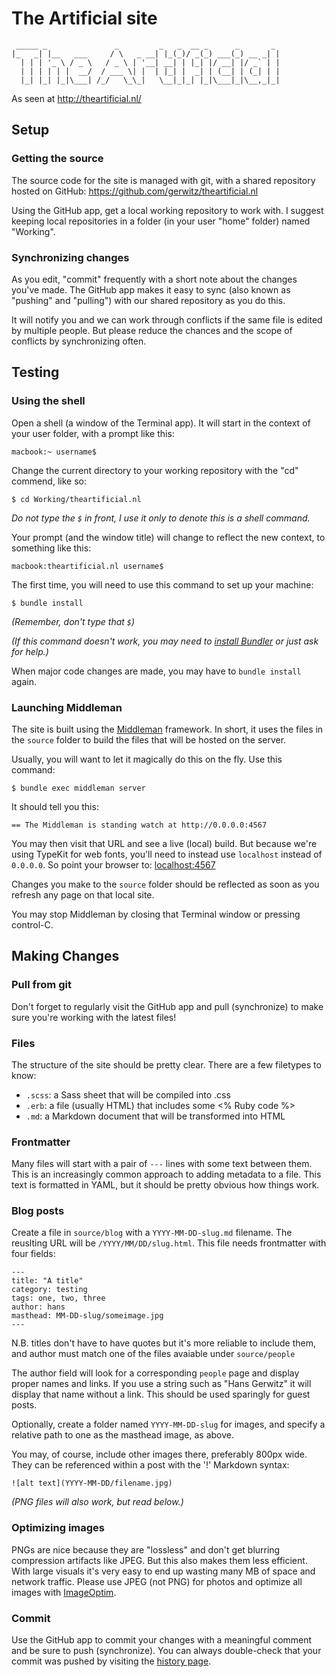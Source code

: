 # The Artificial site

     _____ _               _         _   _  __ _      _       _
    |_   _| |__   ___     / \   _ __| |_(_)/ _(_) ___(_) __ _| |
      | | | '_ \ / _ \   / _ \ | '__| __| | |_| |/ __| |/ _` | |
      | | | | | |  __/  / ___ \| |  | |_| |  _| | (__| | (_| | |
      |_| |_| |_|\___| /_/   \_\_|   \__|_|_| |_|\___|_|\__,_|_|

As seen at http://theartificial.nl/

## Setup

### Getting the source

The source code for the site is managed with git, with a shared repository hosted on GitHub: https://github.com/gerwitz/theartificial.nl

Using the GitHub app, get a local working repository to work with. I suggest keeping local repositories in a folder (in your user "home" folder) named "Working".

### Synchronizing changes

As you edit, "commit" frequently with a short note about the changes you've made. The GitHub app makes it easy to sync (also known as "pushing" and "pulling") with our shared repository as you do this.

It will notify you and we can work through conflicts if the same file is edited by multiple people. But please reduce the chances and the scope of conflicts by synchronizing often.

## Testing

### Using the shell

Open a shell (a window of the Terminal app). It will start in the context of your user folder, with a prompt like this:

    macbook:~ username$

Change the current directory to your working repository with the "cd" commend, like so:

    $ cd Working/theartificial.nl

_Do not type the `$` in front, I use it only to denote this is a shell command._

Your prompt (and the window title) will change to reflect the new context, to something like this:

    macbook:theartificial.nl username$

The first time, you will need to use this command to set up your machine:

    $ bundle install

_(Remember, don't type that `$`)_

_(If this command doesn't work, you may need to [install Bundler](http://bundler.io/#getting-started) or just ask for help.)_

When major code changes are made, you may have to `bundle install` again.

### Launching Middleman

The site is built using the [Middleman](http://middlemanapp.com/) framework. In short, it uses the files in the `source` folder to build the files that will be hosted on the server.

Usually, you will want to let it magically do this on the fly. Use this command:

    $ bundle exec middleman server

It should tell you this:

    == The Middleman is standing watch at http://0.0.0.0:4567

You may then visit that URL and see a live (local) build. But because we're using TypeKit for web fonts, you'll need to instead use `localhost` instead of `0.0.0.0`. So point your browser to: [localhost:4567](http://localhost:4567/)

Changes you make to the `source` folder should be reflected as soon as you refresh any page on that local site.

You may stop Middleman by closing that Terminal window or pressing control-C.

## Making Changes

### Pull from git

Don't forget to regularly visit the GitHub app and pull (synchronize) to make sure you're working with the latest files!

### Files

The structure of the site should be pretty clear. There are a few filetypes to know:

- `.scss`: a Sass sheet that will be compiled into .css
- `.erb`: a file (usually HTML) that includes some <% Ruby code %>
- `.md`: a Markdown document that will be transformed into HTML

### Frontmatter

Many files will start with a pair of `---` lines with some text between them. This is an increasingly common approach to adding metadata to a file. This text is formatted in YAML, but it should be pretty obvious how things work.

### Blog posts

Create a file in `source/blog` with a `YYYY-MM-DD-slug.md` filename. The reuslting URL will be `/YYYY/MM/DD/slug.html`. This file needs frontmatter with four fields:

    ---
    title: "A title"
    category: testing
    tags: one, two, three
    author: hans
    masthead: MM-DD-slug/someimage.jpg
    ---

N.B. titles don't have to have quotes but it's more reliable to include them, and author must match one of the files avaiable under `source/people`

The author field will look for a corresponding `people` page and display proper names and links. If you use a string such as "Hans Gerwitz" it will display that name without a link. This should be used sparingly for guest posts.

Optionally, create a folder named `YYYY-MM-DD-slug` for images, and specify a relative path to one as the masthead image, as above.

You may, of course, include other images there, preferably 800px wide. They can be referenced within a post with the '!' Markdown syntax:

    ![alt text](YYYY-MM-DD/filename.jpg)

_(PNG files will also work, but read below.)_

### Optimizing images

PNGs are nice because they are "lossless" and don't get blurring compression artifacts like JPEG. But this also makes them less efficient. With large visuals it's very easy to end up wasting many MB of space and network traffic. Please use JPEG (not PNG) for photos and optimize all images with [ImageOptim](https://imageoptim.com).

### Commit

Use the GitHub app to commit your changes with a meaningful comment and be sure to push (synchronize). You can always double-check that your commit was pushed by visiting the [history page](https://github.com/gerwitz/theartificial.nl/commits/master).
